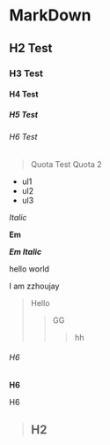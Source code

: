 # MarkDown

## H2 Test

### H3 Test

#### H4 Test

##### H5 Test

###### H6 Test

> Quota Test
> Quota 2

* ul1
* ul2
* ul3

*Italic*

**Em**

***Em Italic***

hello world

I am zzhoujay

> Hello
> > GG
> > > hh

###### H6

**H6**

H6

> ## H2